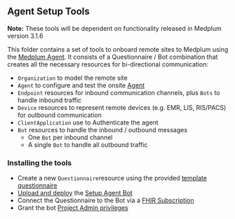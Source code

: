 ## Agent Setup Tools

**Note:** These tools will be dependent on functionality released in Medplum version 3.1.6

This folder contains a set of tools to onboard remote sites to Medplum using the [Medplum Agent](https://www.medplum.com/docs/agent). It consists of a Questionnaire / Bot combination that creates all the necessary resources for bi-directional communication:

- `Organization` to model the remote site
- `Agent` to configure and test the onsite [Agent](https://www.medplum.com/docs/agent)
- `Endpoint` resources for inbound communication channels, plus `Bots` to handle inbound traffic
- `Device` resources to represent remote devices (e.g. EMR, LIS, RIS/PACS) for outbound communication
- `ClientApplication` use to Authenticate the agent
- `Bot` resources to handle the inbound / outbound messages
  - One `Bot` per inbound channel
  - A single `Bot` to handle all outbound traffic

### Installing the tools

- Create a new `Questionnaire`resource using the provided [template questionnaire](./setup-medplum-agent.questionnaire.json)
- [Upload and deploy](https://www.medplum.com/docs/bots/bots-in-production) the [Setup Agent Bot](./setup-medplum-agent.ts)
- Connect the Questionnaire to the Bot via a [FHIR Subscription](https://www.medplum.com/docs/bots/bot-for-questionnaire-response)
- Grant the bot [Project Admin privileges](https://www.medplum.com/docs/user-management#promote-existing-user-to-admin)
